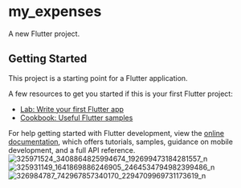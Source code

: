 # my_expenses

A new Flutter project.

## Getting Started

This project is a starting point for a Flutter application.

A few resources to get you started if this is your first Flutter project:

- [Lab: Write your first Flutter app](https://docs.flutter.dev/get-started/codelab)
- [Cookbook: Useful Flutter samples](https://docs.flutter.dev/cookbook)

For help getting started with Flutter development, view the
[online documentation](https://docs.flutter.dev/), which offers tutorials,
samples, guidance on mobile development, and a full API reference.
![325971524_3408864825994674_192699473184281557_n](https://user-images.githubusercontent.com/60920251/218273147-6a7b35b7-cd0e-455c-ab60-31a1de653651.jpg)
![325931149_1641869886246905_2464534794982399486_n](https://user-images.githubusercontent.com/60920251/218273145-09a612aa-ab16-48c6-b214-cd6e32d773e9.jpg)
![326984787_742967857340170_2294709969731173619_n](https://user-images.githubusercontent.com/60920251/218273146-b603b934-4e6d-4e9e-bcf5-8a0f5d7eb958.jpg)

